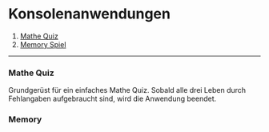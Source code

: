 # Konsolenanwendungen
1. [Mathe Quiz](#mathe-quiz)
2. [Memory Spiel](#memory)
---
### Mathe Quiz
Grundgerüst für ein einfaches Mathe Quiz. Sobald alle drei Leben durch Fehlangaben aufgebraucht sind, wird die Anwendung beendet.

### Memory